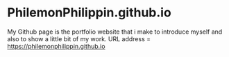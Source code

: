 # PhilemonPhilippin.github.io
My Github page is the portfolio website that i make to introduce myself and also to show a little bit of my work.
URL address = https://philemonphilippin.github.io
